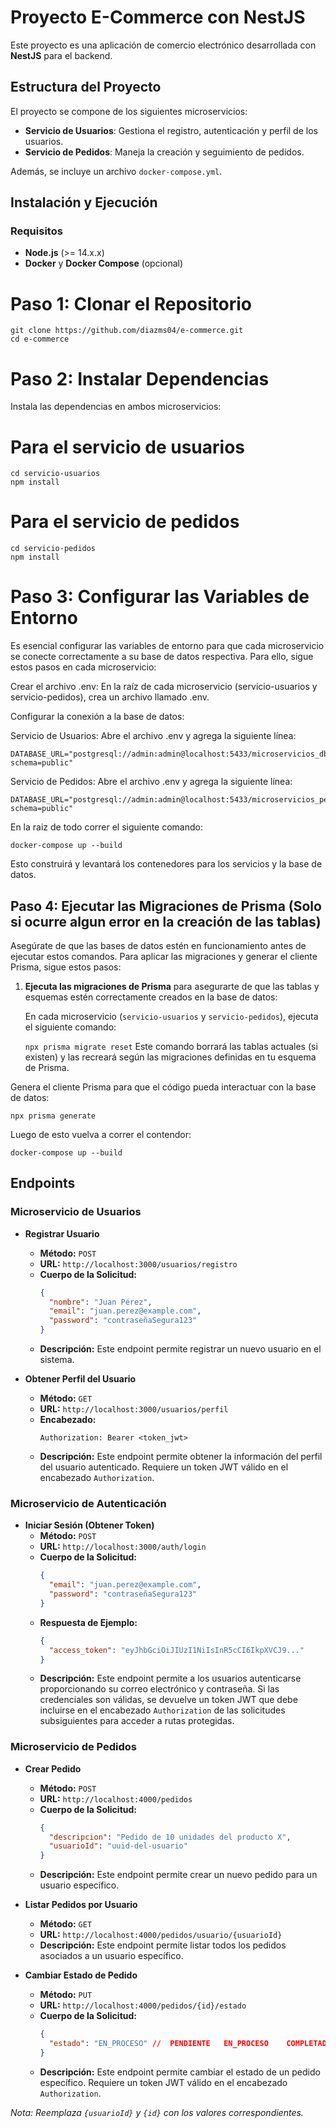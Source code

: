 # Proyecto E-Commerce con NestJS

Este proyecto es una aplicación de comercio electrónico desarrollada con **NestJS** para el backend.

## Estructura del Proyecto

El proyecto se compone de los siguientes microservicios:

- **Servicio de Usuarios**: Gestiona el registro, autenticación y perfil de los usuarios.
- **Servicio de Pedidos**: Maneja la creación y seguimiento de pedidos.

Además, se incluye un archivo `docker-compose.yml`.

## Instalación y Ejecución

### Requisitos

- **Node.js** (>= 14.x.x)
- **Docker** y **Docker Compose** (opcional)

# Paso 1: Clonar el Repositorio

```
git clone https://github.com/diazms04/e-commerce.git
cd e-commerce
```

# Paso 2: Instalar Dependencias
Instala las dependencias en ambos microservicios:

# Para el servicio de usuarios
```
cd servicio-usuarios
npm install
```

# Para el servicio de pedidos
```
cd servicio-pedidos
npm install
```

# Paso 3: Configurar las Variables de Entorno
Es esencial configurar las variables de entorno para que cada microservicio se conecte correctamente a su base de datos respectiva. Para ello, sigue estos pasos en cada microservicio:

Crear el archivo .env: En la raíz de cada microservicio (servicio-usuarios y servicio-pedidos), crea un archivo llamado .env.

Configurar la conexión a la base de datos:

Servicio de Usuarios: Abre el archivo .env y agrega la siguiente línea:
```
DATABASE_URL="postgresql://admin:admin@localhost:5433/microservicios_db?schema=public"
```

Servicio de Pedidos: Abre el archivo .env y agrega la siguiente línea:
```
DATABASE_URL="postgresql://admin:admin@localhost:5433/microservicios_pedidos_db?schema=public"
```

En la raiz de todo correr el siguiente comando:
```
docker-compose up --build
```
Esto construirá y levantará los contenedores para los servicios y la base de datos.

## Paso 4: Ejecutar las Migraciones de Prisma (Solo si ocurre algun error en la creación de las tablas)

Asegúrate de que las bases de datos estén en funcionamiento antes de ejecutar estos comandos. Para aplicar las migraciones y generar el cliente Prisma, sigue estos pasos:

1. **Ejecuta las migraciones de Prisma** para asegurarte de que las tablas y esquemas estén correctamente creados en la base de datos:

   En cada microservicio (`servicio-usuarios` y `servicio-pedidos`), ejecuta el siguiente comando:
   
   ```npx prisma migrate reset```
Este comando borrará las tablas actuales (si existen) y las recreará según las migraciones definidas en tu esquema de Prisma.

Genera el cliente Prisma para que el código pueda interactuar con la base de datos:

```
npx prisma generate
```
Luego de esto vuelva a correr el contendor:
```
docker-compose up --build
```
## Endpoints


### Microservicio de Usuarios

- **Registrar Usuario**
  - **Método:** `POST`
  - **URL:** `http://localhost:3000/usuarios/registro`
  - **Cuerpo de la Solicitud:**
    ```json
    {
      "nombre": "Juan Pérez",
      "email": "juan.perez@example.com",
      "password": "contraseñaSegura123"
    }
    ```
  - **Descripción:** Este endpoint permite registrar un nuevo usuario en el sistema.

- **Obtener Perfil del Usuario**
  - **Método:** `GET`
  - **URL:** `http://localhost:3000/usuarios/perfil`
  - **Encabezado:**
    ```
    Authorization: Bearer <token_jwt>
    ```
  - **Descripción:** Este endpoint permite obtener la información del perfil del usuario autenticado. Requiere un token JWT válido en el encabezado `Authorization`.
 

### Microservicio de Autenticación

- **Iniciar Sesión (Obtener Token)**
  - **Método:** `POST`
  - **URL:** `http://localhost:3000/auth/login`
  - **Cuerpo de la Solicitud:**
    ```json
    {
      "email": "juan.perez@example.com",
      "password": "contraseñaSegura123"
    }
    ```
  - **Respuesta de Ejemplo:**
    ```json
    {
      "access_token": "eyJhbGciOiJIUzI1NiIsInR5cCI6IkpXVCJ9..."
    }
    ```
  - **Descripción:** Este endpoint permite a los usuarios autenticarse proporcionando su correo electrónico y contraseña. Si las credenciales son válidas, se devuelve un token JWT que debe incluirse en el encabezado `Authorization` de las solicitudes subsiguientes para acceder a rutas protegidas.

### Microservicio de Pedidos

- **Crear Pedido**
  - **Método:** `POST`
  - **URL:** `http://localhost:4000/pedidos`
  - **Cuerpo de la Solicitud:**
    ```json
    {
      "descripcion": "Pedido de 10 unidades del producto X",
      "usuarioId": "uuid-del-usuario"
    }
    ```
  - **Descripción:** Este endpoint permite crear un nuevo pedido para un usuario específico.

- **Listar Pedidos por Usuario**
  - **Método:** `GET`
  - **URL:** `http://localhost:4000/pedidos/usuario/{usuarioId}`
  - **Descripción:** Este endpoint permite listar todos los pedidos asociados a un usuario específico.

- **Cambiar Estado de Pedido**
  - **Método:** `PUT`
  - **URL:** `http://localhost:4000/pedidos/{id}/estado`
  - **Cuerpo de la Solicitud:**
    ```json
    {
      "estado": "EN_PROCESO" //  PENDIENTE   EN_PROCESO    COMPLETADO
    }
    ```
  - **Descripción:** Este endpoint permite cambiar el estado de un pedido específico. Requiere un token JWT válido en el encabezado `Authorization`.

*Nota: Reemplaza `{usuarioId}` y `{id}` con los valores correspondientes.*



